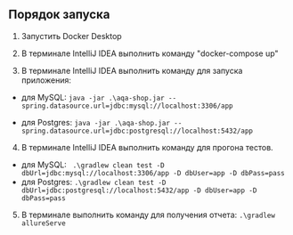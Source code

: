 ## Порядок запуска 

1. Запустить Docker Desktop

2. В терминале IntelliJ IDEA выполнить команду "docker-compose up"

3. В терминале IntelliJ IDEA выполнить команду для запуска приложения:
- для MySQL:
  `java -jar .\aqa-shop.jar --spring.datasource.url=jdbc:mysql://localhost:3306/app`

- для Postgres:
  `java -jar .\aqa-shop.jar --spring.datasource.url=jdbc:postgresql://localhost:5432/app`

4. В терминале IntelliJ IDEA выполнить команду для прогона тестов.

- для MySQL:
  ` .\gradlew clean test -D dbUrl=jdbc:mysql://localhost:3306/app -D dbUser=app -D dbPass=pass`
- для Postgres:
  `.\gradlew clean test -D dbUrl=jdbc:postgresql://localhost:5432/app -D dbUser=app -D dbPass=pass`

5. В терминале выполнить команду для получения отчета:
   `.\gradlew allureServe `

